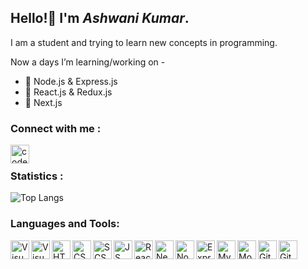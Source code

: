 ## Hello!👋 I'm _Ashwani Kumar_.

I am a student and trying to learn new concepts in programming.

Now a days I’m learning/working on -

- 🌱 Node.js & Express.js
- 🌱 React.js & Redux.js
- 🌱 Next.js

### Connect with me :
[<img align="left" alt="codeSTACKr | LinkedIn" width="30px" src="https://cdn.jsdelivr.net/gh/devicons/devicon/icons/linkedin/linkedin-original.svg" />](https://www.linkedin.com/in/ashwani-kumar-0578891bb/)

<br />

### Statistics :

![Top Langs](https://github-readme-stats.vercel.app/api/top-langs/?username=ashwani422&layout=compact&langs_count=10&theme=dracula)

### Languages and Tools:

<a href="https://code.visualstudio.com/" target="_blank">
  <img align="left" alt="Visual Studio Code" width="30px" src="https://cdn.jsdelivr.net/gh/devicons/devicon/icons/vscode/vscode-original.svg" />
</a>

[<img align="left" alt="Visual Studio Code" width="30px" src="https://cdn.jsdelivr.net/gh/devicons/devicon/icons/vscode/vscode-original.svg" />](https://code.visualstudio.com/)

[<img align="left" alt="HTML5" width="30px" src="https://cdn.jsdelivr.net/gh/devicons/devicon/icons/html5/html5-original.svg" />](https://html.com/)

[<img align="left" alt="CSS" width="30px" src="https://cdn.jsdelivr.net/gh/devicons/devicon/icons/css3/css3-original.svg" />](https://en.wikipedia.org/wiki/CSS)

[<img align="left" alt="SCSS" width="30px" src="https://cdn.jsdelivr.net/gh/devicons/devicon/icons/sass/sass-original.svg" />](https://sass-lang.com/)

[<img align="left" alt="JS" width="30px" src="https://cdn.jsdelivr.net/gh/devicons/devicon/icons/javascript/javascript-original.svg" />](https://www.javascript.com/)

[<img align="left" alt="ReactJS" width="30px" src="https://cdn.jsdelivr.net/gh/devicons/devicon/icons/react/react-original.svg" />](https://reactjs.org/)

[<img align="left" alt="NextJS" width="30px" src="https://cdn.jsdelivr.net/gh/devicons/devicon/icons/nextjs/nextjs-original.svg" />](https://nextjs.org/)

[<img align="left" alt="NodeJS" width="30px" src="https://cdn.jsdelivr.net/gh/devicons/devicon/icons/nodejs/nodejs-original.svg" />](https://nodejs.org/en/)

[<img align="left" alt="ExpressJS" width="30px" src="https://cdn.jsdelivr.net/gh/devicons/devicon/icons/express/express-original.svg" />](http://expressjs.com/)

[<img align="left" alt="MySQL" width="30px" src="https://cdn.jsdelivr.net/gh/devicons/devicon/icons/mysql/mysql-original-wordmark.svg" />](https://www.mysql.com/)

[<img align="left" alt="MongoDB" width="30px" src="https://cdn.jsdelivr.net/gh/devicons/devicon/icons/mongodb/mongodb-original-wordmark.svg" />](https://www.mongodb.com/)

[<img align="left" alt="Git" width="30px" src="https://cdn.jsdelivr.net/gh/devicons/devicon/icons/git/git-original.svg" />](https://git-scm.com/)

[<img align="left" alt="GitHub" width="30px" src="https://cdn.jsdelivr.net/gh/devicons/devicon/icons/github/github-original.svg" />](https://github.com/)


